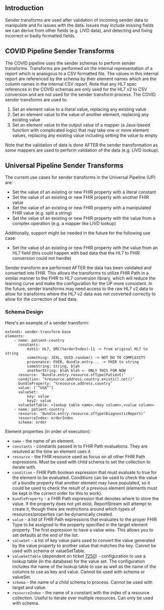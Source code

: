 ## Introduction

Sender transforms are used after validation of incoming sender data to manipulate and fix
issues with the data. Issues may include missing fields we can derive from other fields (e.g.
LIVD data), and detecting and fixing incorrect or badly formatted fields.

## COVID Pipeline Sender Transforms

The COVID pipeline uses the sender schemas to perform sender transforms. Transforms are
performed on the internal representation of a report which is analogous to a CSV formatted file.
The values in this internal report are referenced by the schema by their element names which
are the column names in the internal CSV report. Note that any HL7 spec references in the
COVID schemas are only used for the HL7 v2 to CSV conversion and are not used for the
sender transform process.
The COVID sender transforms are used to:

1. Set an element value to a literal value, replacing any existing value
2. Set an element value to the value of another element, replacing any existing value
3. Set an element value to the output value of a mapper (a Java-based function with
   complicated logic) that may take one or more element values, replacing any existing
   value including setting the value to empty

Note that the validation of data is done AFTER the sender transformation as some mappers are
used to perform validation of the data (e.g. LIVD lookup).

## Universal Pipeline Sender Transforms

The current use cases for sender transforms in the Universal Pipeline (UP) are:

- Set the value of an existing or new FHIR property with a literal constant
- Set the value of an existing or new FHIR property with another FHIR value
- Set the value of an existing or new FHIR property with a manipulated FHIR value (e.g.
  split a string)
- Set the value of an existing or new FHIR property with the value from a complex
  operation (e.g. a mapper like LIVD lookup)

Additionally, support might be needed in the future for the following use case:

- Set the value of an existing or new FHIR property with the value from an HL7 field (this
  could happen with bad data that the HL7 to FHIR conversion could not handle)

Sender transform are performed AFTER the data has been validated and converted
into FHIR. This allows the transforms to utilize FHIR Path in a similar manner
to the FHIR to HL7 conversion library, which will reduce the learning curve and make
the configuration for the UP more consistent. In the future, sender transforms may need access to the raw HL7
v2 data to allow for transforms where the HL7 v2 data was not converted correctly to allow for
the correction of bad data.

### Schema Design

Here's an example of a sender transform:

```
extends: sender-transform-base
elements:
    - name: patient-country
      constants:
          msh11: HL7, ORC(%orderIndex)-11 -> from original HL7 to string
          something: JEXL, UUID.random() -> NOT DO TO COMPLEXITY
          provenance: FHIR, Bundle.entry... -> FHIR to string
          someString: String, blah
          anotherString: blah blah <- ONLY THIS FOR NOW
      resource: ‘Bundle.entry.resource.ofType(Patient)’
      condition: ‘%resource.address.country.exists().not()’
      bundleProperty: ‘%resource.address.country’
      value: [‘“USA”’]
      valueSet:
          key: value
          key2: value
      valueSetTable: <lookup table name>,<key column>,<value column>
    - name: patient-country
      resource: ‘Bundle.entry.resource.ofType(DiagnosticReport)’
      resourceIndex: orderIndex
      schema: order
```

Element properties (in order of execution):

- `name` - the name of an element.
- `constants` - constants passed in to FHIR Path evaluations. They are resolved at the time
  an element uses it.
- `resource` - the FHIR resource used as focus on all other FHIR Path expressions. Must
  be used with child schema to set the collection to iterate with.
- `condition` - FHIR Path boolean expression that must evaluate to true for the element to
  be evaluated. Conditions can be used to check the value of a bundle property that
  another element may have populated, so it could be used to check the result of a
  previous element (elements must be kept in the correct order for this to work).
- `bundleProperty` - a FHIR Path expression that denotes where to store the value. If the property does not yet exist,
  ReportStream will attempt to create it, though there are restrictions around which types of resources/properties can
  be dynamically created.
- `value` - a list of FHIR Path expressions that evaluates to the proper FHIR Type to be
  assigned to the property specified in the target element property. The first expression to
  have a value wins. This allows you to set defaults at the end of the list.
- `valueSet` - a list of key value pairs used to convert the value generated by the value
  property to another value that matches the key. Cannot be used with schema or
  valueSetTable.
- `valueSetTable` (dependent on ticket [7250](https://github.com/CDCgov/prime-reportstream/issues/7250)) - configuration
  to use a lookup table (in the database) for the value set.
  The configuration includes the name of the lookup table to use as well as the name of
  the columns to use as key and value. Cannot be used with schema or valueSet.
- `schema` - the name of a child schema to process. Cannot be used with target and value.
- `resourceIndex` - the name of a constant with the index of a resource collection. Useful to
  iterate over multiple resources. Can only be used with schema.
